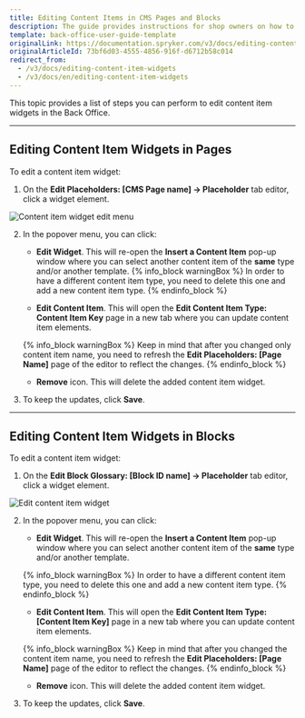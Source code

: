 ```yaml
---
title: Editing Content Items in CMS Pages and Blocks
description: The guide provides instructions for shop owners on how to update content item widgets in pages and blocks from the Back Office.
template: back-office-user-guide-template
originalLink: https://documentation.spryker.com/v3/docs/editing-content-item-widgets
originalArticleId: 73bf6d03-4555-4856-916f-d6712b58c014
redirect_from:
  - /v3/docs/editing-content-item-widgets
  - /v3/docs/en/editing-content-item-widgets
---
```


This topic provides a list of steps you can perform to edit content item widgets in the Back Office.
***
## Editing Content Item Widgets in Pages
To edit a content item widget:

1. On the **Edit Placeholders: [CMS Page name] -> Placeholder** tab editor, click a widget element.

![Content item widget edit menu](https://spryker.s3.eu-central-1.amazonaws.com/docs/User+Guides/Back+Office+User+Guides/Content+Management+System/Content+Item+Widgets/Editing+Content+Item+Widgets/content-item-widget-menu.png)

2. In the popover menu, you can click:
    * **Edit Widget**. This will re-open the **Insert a Content Item** pop-up window where you can select another content item of the **same** type and/or another template.
    {% info_block warningBox %}
In order to have a different content item type, you need to delete this one and add a new content item type.
{% endinfo_block %}

    * **Edit Content Item**. This will open the **Edit Content Item Type: Content Item Key** page in a new tab where you can update content item elements.

    {% info_block warningBox %}
Keep in mind that after you changed only content item name, you need to refresh the **Edit Placeholders: [Page Name]** page of the editor to reflect the changes.
{% endinfo_block %}

    * **Remove** icon. This will delete the added content item widget.
3.  To keep the updates, click **Save**.

***
## Editing Content Item Widgets in Blocks
To edit a content item widget:

1. On the **Edit Block Glossary: [Block ID name] -> Placeholder** tab editor, click a widget element.

![Edit content item widget](https://spryker.s3.eu-central-1.amazonaws.com/docs/User+Guides/Back+Office+User+Guides/Content+Management+System/Content+Item+Widgets/Editing+Content+Item+Widgets/content-item-widget-menu-block.png)

2. In the popover menu, you can click:
    * **Edit Widget**. This will re-open the **Insert a Content Item** pop-up window where you can select another content item of the **same** type and/or another template.

    {% info_block warningBox %}
In order to have a different content item type, you need to delete this one and add a new content item type.
{% endinfo_block %}

    * **Edit Content Item**. This will open the **Edit Content Item Type: [Content Item Key]** page in a new tab where you can update content item elements.

    {% info_block warningBox %}
Keep in mind that after you changed the content item name, you need to refresh the **Edit Placeholders: [Page Name]** page of the editor to reflect the changes.
{% endinfo_block %}

    * **Remove** icon. This will delete the added content item widget.
3.  To keep the updates, click **Save**.

